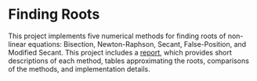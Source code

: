 # Finding Roots
This project implements five numerical methods for finding roots of non-linear equations: Bisection, Newton-Raphson, Secant, False-Position, and Modified Secant. This project includes a <a href="https://github.com/raechiang/CS-School/blob/master/C%26C%2B%2B/2017-11/301-P2-Roots/rchiang-project-report.pdf">report</a>, which provides short descriptions of each method, tables approximating the roots, comparisons of the methods, and implementation details.
